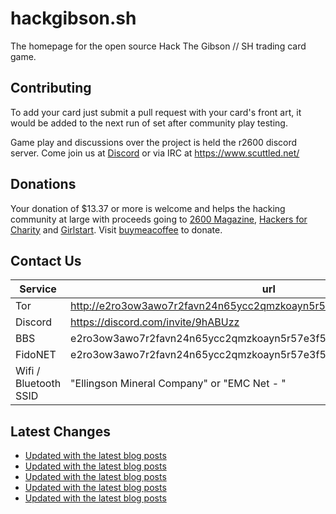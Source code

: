 # hackgibson.sh
The homepage for the open source Hack The Gibson // SH trading card game.


## Contributing

To add your card just submit a pull request with your card's front art, it would be added to the next run of set after community play testing.

Game play and discussions over the project is held the r2600 discord server. Come join us at [Discord](https://discord.com/invite/9hABUzz) or via IRC at https://www.scuttled.net/


## Donations

Your donation of $13.37 or more is welcome and helps the hacking community at large with proceeds going to [2600 Magazine](https://2600.com/), [Hackers for Charity](https://hackersforcharity.org) and [Girlstart](https://girlstart.org).  Visit [buymeacoffee](https://www.buymeacoffee.com/hackgibson.sh) to donate.


## Contact Us

Service | url
-|-
Tor | http://e2ro3ow3awo7r2favn24n65ycc2qmzkoayn5r57e3f56nvjwdcgg32ad.onion
Discord | https://discord.com/invite/9hABUzz
BBS | e2ro3ow3awo7r2favn24n65ycc2qmzkoayn5r57e3f56nvjwdcgg32ad.onion:23
FidoNET | e2ro3ow3awo7r2favn24n65ycc2qmzkoayn5r57e3f56nvjwdcgg32ad.onion:24554
Wifi / Bluetooth SSID | "Ellingson Mineral Company" or "EMC Net - <fidonet address>"

## Latest Changes
<!-- BLOG-POST-LIST:START -->
- [Updated with the latest blog posts](https://github.com/DFW2600/hackgibson.sh/commit/37c0350ecea4e152edd58e19a958114b0c1711e8)
- [Updated with the latest blog posts](https://github.com/DFW2600/hackgibson.sh/commit/d8ab6e0a3f591f3a01a8b4a5604ae279a01e84d0)
- [Updated with the latest blog posts](https://github.com/DFW2600/hackgibson.sh/commit/8ad46826461be2e63b294c7a46811f271146129d)
- [Updated with the latest blog posts](https://github.com/DFW2600/hackgibson.sh/commit/5331449bb648454a803e62d9df264ebe0c819f30)
- [Updated with the latest blog posts](https://github.com/DFW2600/hackgibson.sh/commit/15145459d949c26be9d63bda5001c328022140e1)
<!-- BLOG-POST-LIST:END -->
